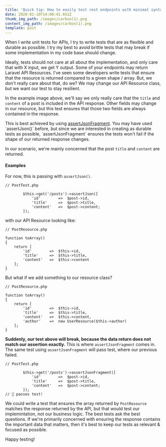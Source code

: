 ```yaml
---
title: 'Quick tip: How to easily test rest endpoints with minimal syntax.'
date: 2020-01-10T14:00:41.651Z
thumb_img_path: /images/carbon(1).png
content_img_path: /images/carbon(1).png
template: post
---
```

When I write unit tests for APIs, I try to write tests that are as flexible and durable as possible. I try my best to avoid brittle tests that may break if some implementation in my code base should change. 

Ideally, tests should not care at all about the implementation, and only care that with X input, we get Y output. Some of your endpoints may return Laravel API Resources. I've seen some developers write tests that ensure that the resource is returned compared to a given shape / array. But, we don't really care about that, do we? We may change our API Resource class, but we want our test to stay resilient. 

In the example image above, we'll say we only really care that the `title` and `content` of a post is included in the API response. Other fields may change in our resource, but this test ensures that those two fields are always contained in the response. 

This is best achieved by using [assertJsonFragment](https://laravel.com/docs/5.8/http-tests#assert-json-fragment). You may have used \`assertJson()\` before, but since we are interested in creating as durable tests as possible, \`assertJsonFragment\` ensures the tests won't fail if the shape of our returned response changes.

In our scenario, we're mainly concerned that the post `title` and `content` are returned.

#### Examples

For now, this is passing with `assertJson()`.
```
// PostTest.php

        $this->get('/posts')->assertJson([
            'id'        =>  $post->id,
            'title'     =>  $post->title,
            'content'   =>  $post->content;
        ]);
```
with our API Resource looking like:

```
// PostResource.php

function toArray()
{
    return [
        'id'        =>  $this->id,
        'title'     =>  $this->title,
        'content'   =>  $this->content
    ];
}
```

But what if we add something to our resource class?

```
// PostResource.php

function toArray()
{
    return [
        'id'        =>  $this->id,
        'title'     =>  $this->title,
        'content'   =>  $this->content,
        'author'    =>  new UserResource($this->author)
    ];
}
```

**Suddenly, our test above will break, because the data return does not match our assertion exactly.** This is where `assertJsonFragment` comes in. The same test using `assertJsonFragment` will pass test, where our previous failed. 

```
// PostTest.php
﻿
        $this->get('/posts')->assertJsonFragment([
            'id'        =>  $post->id,
            'title'     =>  $post->title,
            'content'   =>  $post->content;
        ]);
// 💪 passes test!
```

We could write a test that ensures the array returned by `PostResource` matches the response returned by the API, but that would test our implemintation, not our business logic. The best tests ask the best questions. If we're primarily concerned with ensuring the response contains the important data that matters, then it's best to keep our tests as relevant & focused as possible. 

Happy testing!
